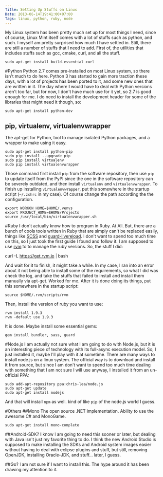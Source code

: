 ```yaml
---
Title: Setting Up Stuffs on Linux
Date: 2013-06-14T19:41:00+07:00
Tags: linux, python, ruby, node
---
```


My Linux system has been pretty much set up for most things I need, since of course, Linux Mint itself comes with a lot of stuffs such as python, and such. I myself am pretty surprised how much I have settled in. Still, there are still a number of stuffs that I need to add. First of, the utilities that includes stuffs such as gcc, cmake, curl, and all the stuff.

    sudo apt-get install build-essential curl

#Python
Python 2.7 comes pre-installed on most Linux system, so there isn't much to do here. Python 3 has started to gain more traction these days, with a lot of projects has been ported to it, and some new ones that are written in it. The day where I would have to deal with Python versions aren't too far, but for now, I don't have much use for it yet, so 2.7 is good enough for me. I do need to install the development header for some of the libraries that might need it though, so:

    sudo apt-get install python-dev

## pip, virtualenv, virtualenvwrapper
The apt-get for Python, tool to manage isolated Python packages, and a wrapper to make using it easy.

    sudo apt-get install python-pip
    sudo pip install --upgrade pip
    sudo pip install virtualenv
    sudo pip install virtualenvwrapper

Those command first install `pip` from the software repository, then use `pip` to update itself from the PyPI since the one in the software repository can be severely outdated, and then install `virtualenv` and `virtualenvwrapper`. To finish up installing `virtualenvwrapper`, put this somewhere in the startup script (`~/.zshrc` in my case). Of course change the path according the the configuration.

    export WORKON_HOME=$HOME/.venvs
    export PROJECT_HOME=$HOME/Projects
    source /usr/local/bin/virtualenvwrapper.sh


#Ruby
I don't actually know how to program in Ruby. At All. But, there are a bunch of cools tools written in Ruby that are simply can't be replaced easily, things like [SCSS][l1] and [guard-livereload][l2]. I don't want to spend too much time on this, so I just took the first guide I found and follow it. I am supposed to use [rvm][l3] to to manage the ruby versions. So, the stuff I did:

curl -L https://get.rvm.io | bash

And wait for it to finish, it might take a while. In my case, I ran into an error about it not being able to install some of the requirements, so what I did was check the log, and take the stuffs that failed to install and install them manually via apt-get. Worked for me. After it is done doing its things, put this somewhere in the startup script:

    source $HOME/.rvm/scripts/rvm

Then, install the version of ruby you want to use:

    rvm install 1.9.3
    rvm -default use 1.9.3

It is done. Maybe install some essential gems:

    gem install bundler, sass, guard


#Node.js
I am actually not sure what I am going to do with Node.js, but it is an interesting piece of technology with its full-async execution model. So, I just installed it, maybe I'll play with it at sometime. There are many ways to install node.js on a linux system. The official way is to download and install it from source, but since I am don't want to spend too much time dealing with something that I am not sure I will use anyway, I installed it from an un-official PPA:

    sudo add-apt-repository ppa:chris-lea/node.js
    sudo apt-get update
    sudo apt-get install nodejs

And that will install `npm` as well. kind of like `pip` of the node.js world I guess.


#Others
##Mono
The open source .NET implementation. Ability to use the awesome C# and MonoGame.

    sudo apt-get install mono-complete

##Android-SDK?
I know I am going to need this sooner or later, but dealing with Java isn't just my favorite thing to do. I think the new Android Studio is supposed to make installing the SDKs and Android system images easier without having to deal with eclipse plugins and stuff, but still, removing OpenJDK, installing Oracle-JDK, and stuff... later, I guess.

##Go?
I am not sure if I want to install this. The hype around it has been drawing my attention to it.

[l1]: https://github.com/nex3/sass
[l2]: https://github.com/guard/guard-livereload
[l3]: https//rvm.io
